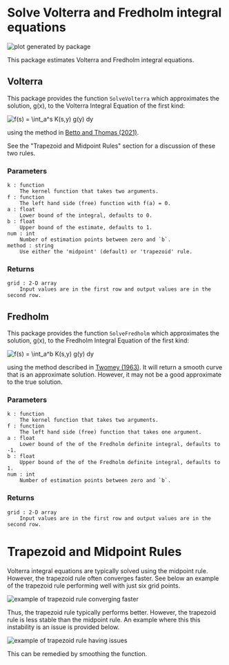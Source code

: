 # Solve Volterra and Fredholm integral equations

![plot generated by package](https://raw.githubusercontent.com/mwt/inteq/main/assets/volterra-example.svg)

This package estimates Volterra and Fredholm integral equations.

## Volterra

This package provides the function `SolveVolterra` which approximates the solution, g(x), to the Volterra Integral Equation of the first kind:

![f(s) = \int_a^s K(s,y) g(y) dy](https://raw.githubusercontent.com/mwt/inteq/main/assets/volterra-equation.svg)

using the method in [Betto and Thomas (2021)](https://mattwthomas.com/papers/asymmetric-all-pay-contests-with-spillovers/). 

See the "Trapezoid and Midpoint Rules" section for a discussion of these two rules.

### Parameters

```
k : function
    The kernel function that takes two arguments.
f : function 
    The left hand side (free) function with f(a) = 0.
a : float
    Lower bound of the integral, defaults to 0.
b : float
    Upper bound of the estimate, defaults to 1.
num : int
    Number of estimation points between zero and `b`.
method : string
    Use either the 'midpoint' (default) or 'trapezoid' rule.
```

### Returns

```
grid : 2-D array
    Input values are in the first row and output values are in the second row.
```

## Fredholm

This package provides the function `SolveFredholm` which approximates the solution, g(x), to the Fredholm Integral Equation of the first kind:

![f(s) = \int_a^b K(s,y) g(y) dy](https://raw.githubusercontent.com/mwt/inteq/main/assets/fredholm-equation.svg)

using the method described in [Twomey (1963)](https://doi.org/10.1145/321150.321157). It will return a smooth curve that is an approximate solution. However, it may not be a good approximate to the true solution.

### Parameters

```
k : function
    The kernel function that takes two arguments.
f : function 
    The left hand side (free) function that takes one argument.
a : float
    Lower bound of the of the Fredholm definite integral, defaults to -1.
b : float
    Upper bound of the of the Fredholm definite integral, defaults to 1.
num : int
    Number of estimation points between zero and `b`.
```

### Returns

```
grid : 2-D array
    Input values are in the first row and output values are in the second row.
```

# Trapezoid and Midpoint Rules

Volterra integral equations are typically solved using the midpoint rule. However, the trapezoid rule often converges faster. See below an example of the trapezoid rule performing well with just six grid points.

![example of trapezoid rule converging faster](https://raw.githubusercontent.com/mwt/inteq/main/assets/trap-vs-mid1.svg)

Thus, the trapezoid rule typically performs better. However, the trapezoid rule is less stable than the midpoint rule. An example where this this instability is an issue is provided below.

![example of trapezoid rule having issues](https://raw.githubusercontent.com/mwt/inteq/main/assets/trap-vs-mid2.svg)

This can be remedied by smoothing the function.